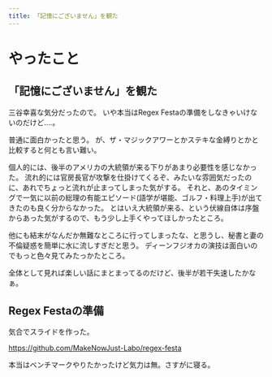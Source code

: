 ```yaml
---
title: 「記憶にございません」を観た
---
```


# やったこと

## 「記憶にございません」を観た

三谷幸喜な気分だったので。
いや本当はRegex Festaの準備をしなきゃいけないのだけど‥‥。

普通に面白かったと思う。
が、ザ・マジックアワーとかステキな金縛りとかと比較すると何とも言い難い。

個人的には、後半のアメリカの大統領が来る下りがあまり必要性を感じなかった。
流れ的には官房長官が攻撃を仕掛けてくるぞ、みたいな雰囲気だったのに、あれでちょっと流れが止まってしまった気がする。
それと、あのタイミングで一気に以前の総理の有能エピソード(語学が堪能、ゴルフ・料理上手)が出てきたのも良く分からなかった。
とはいえ大統領が来る、という伏線自体は序盤からあった気がするので、もう少し上手くやってほしかったところ。

他にも結末がなんだか無難なところに行ってしまったな、と思うし、秘書と妻の不倫疑惑を簡単に水に流しすぎだと思う。
ディーンフジオカの演技は面白いのでもっと色々見てみたっかたところ。

全体として見れば楽しい話にまとまってるのだけど、後半が若干失速したかなぁ。

## Regex Festaの準備

気合でスライドを作った。

<https://github.com/MakeNowJust-Labo/regex-festa>

本当はベンチマークやりたかったけど気力は無。さすがに寝る。
